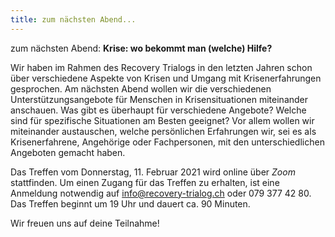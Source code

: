 ```yaml
---
title: zum nächsten Abend...
---
```

zum nächsten Abend: **Krise: wo bekommt man (welche) Hilfe?**

Wir haben im Rahmen des Recovery Trialogs in den letzten Jahren schon über verschiedene Aspekte von Krisen und Umgang mit Krisenerfahrungen gesprochen. Am nächsten Abend wollen wir die verschiedenen Unterstützungsangebote für Menschen in Krisensituationen miteinander anschauen. Was gibt es überhaupt für verschiedene Angebote? Welche sind für spezifische Situationen am Besten geeignet? Vor allem wollen wir miteinander austauschen, welche persönlichen Erfahrungen wir, sei es als Krisenerfahrene, Angehörige oder Fachpersonen, mit den unterschiedlichen Angeboten gemacht haben.

Das Treffen vom Donnerstag, 11. Februar 2021 wird online über *Zoom* stattfinden. Um einen Zugang für das Treffen zu erhalten, ist eine Anmeldung notwendig auf info@recovery-trialog.ch oder 079 377 42 80. Das Treffen beginnt um 19 Uhr und dauert ca. 90 Minuten.

Wir freuen uns auf deine Teilnahme!